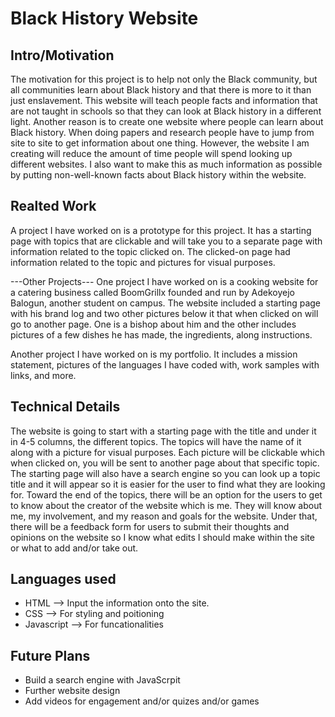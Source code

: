 # Black History Website

## Intro/Motivation

The motivation for this project is to help not only the Black community, but all communities learn about Black history and that there is more to it than just enslavement. This website will teach people facts and information that are not taught in schools so that they can look at Black history in a different light. Another reason is to create one website where people can learn about Black history. When doing papers and research people have to jump from site to site to get information about one thing. However, the website I am creating will reduce the amount of time people will spend looking up different websites. I also want to make this as much information as possible by putting non-well-known facts about Black history within the website.

## Realted Work
A project I have worked on is a prototype for this project. It has a starting page with topics that are clickable and will take you to a separate page with information related to the topic clicked on. The clicked-on page had information related to the topic and pictures for visual purposes.

---Other Projects---
One project I have worked on is a cooking website for a catering business called BoomGrillx founded and run by Adekoyejo Balogun, another student on campus. The website included a starting page with his brand log and two other pictures below it that when clicked on will go to another page. One is a bishop about him and the other includes pictures of a few dishes he has made, the ingredients, along instructions.

Another project I have worked on is my portfolio. It includes a mission statement, pictures of the languages I have coded with, work samples with links, and more.


## Technical Details
The website is going to start with a starting page with the title and under it in 4-5 columns, the different topics. The topics will have the name of it along with a picture for visual purposes. Each picture will be clickable which when clicked on, you will be sent to another page about that specific topic. The starting page will also have a search engine so you can look up a topic title and it will appear so it is easier for the user to find what they are looking for. Toward the end of the topics, there will be an option for the users to get to know about the creator of the website which is me. They will know about me, my involvement, and my reason and goals for the website. Under that, there will be a feedback form for users to submit their thoughts and opinions on the website so I know what edits I should make within the site or what to add and/or take out.

## Languages used
- HTML --> Input the information onto the site.
- CSS --> For styling and poitioning
- Javascript --> For funcationalities

## Future Plans
- Build a search engine with JavaScrpit
- Further website design
- Add videos for engagement and/or quizes and/or games
